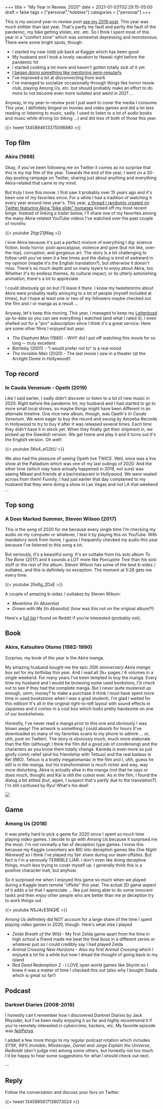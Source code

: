 +++ 
title = "My Year in Review, 2020" 
date = 2021-01-03T02:29:15-05:00 
draft = false 
tags = ["personal","hobbies"] 
categories = ["personal"] 
+++

This is my second year-in-review post [see my 2019 post](https://mrisdal.github.io/blog/posts/my-2019/). This year was much shittier than last year. That's partly my fault and partly the fault of the pandemic, my bike getting stolen, etc. etc. So I think I spent most of this year in a "comfort zone" which was somewhat depressing and monotonous. There were some bright spots, though:

* I started my new (old) job back at Kaggle which has been good
* My husband and I took a lovely vacation to Hawaii right before the pandemic hit 
* I started cooking a lot more and haven't gotten totally sick of it yet
* [I began doing something like mentoring semi-regularly](https://twitter.com/MeganRisdal/status/1344482197999288323?s=20)
* I've improved a lot at disconnecting from work
* I've managed to socialize occasionally through things like horror movie club, playing Among Us, etc. but should probably make an effort to do more to not become even more isolated and weird in 2021 ...

Anyway, in my year-in-review post I just want to cover the media I consume. This year, I definitely binged on movies and video games and did a lot less reading or listening to music, sadly. I used to listen to a lot of audio books and music while driving (or biking ...) and did less of both of those this year.

{{< tweet 1345894613375098880 >}}

## Top film

### Akira (1988)

Okay, if you've been following me on Twitter it comes as no surprise that this is my top film of the year. Towards the end of the year, I went on a 30-day posting rampage on Twitter, sharing just about anything and everything Akira-related that came to my mind. 

But truly I love this movie. I first saw it probably over 15 years ago and it's been one of my favorites since. For a while I had a tradition of watching it every year around new year's. This year, [a thread I randomly created on Twitter featuring Akira "bike slide" homages](https://twitter.com/MeganRisdal/status/1330081766795849729) kicked off my most recent binge. Instead of linking a trailer below, I'll share one of my favorites among the many Akira-related YouTube videos I've watched over the past couple of months:

{{< youtube 2ltgr21jMag >}}

I love Akira because it's just a perfect mixture of everything I dig: science fiction, body horror, post-apocalypse, violence and gore (but not like, over-the-top), corruption, and gorgeous art. The story is a bit challenging to follow until you've seen it a few times and the dialog is kind of awkward in my opinion (maybe it's the English translation?), but otherwise it doesn't miss. There's so much depth and so many layers to enjoy about Akira, too. Whether it's its endless themes, its cultural impact, or its utterly astonishing animation, there's a lot to appreciate.

I could obviously go on but I'll leave it there. I know my tweetstorms about Akira were probably  really annoying to a lot of people (myself included at times), but I hope at least one or two of my followers maybe checked out the film and / or manga as a result ...

Anyway, let's keep this moving. This year, I managed to keep my [Letterboxd](https://letterboxd.com/mrisdal/films/diary/) up-to-date so you can see everything I watched (and what I rated it). I even shelled out for a "pro" subscription since I think it's a great service. Here are some other films I enjoyed last year:

* _The Elephant Man_ (1980) - WHY did I put off watching this movie for so long -- truly excellent
* _Bartleby_ (2001) - "I would prefer not to" is a real mood
* _The Invisible Man_ (2020) - The last movie I saw in a theater (at the Arclight Dome in Hollywood!)

## Top record

### In Cauda Venenum - Opeth (2019)

Like I said earlier, I sadly didn't discover or listen to a lot of new music in 2020. Right before the pandemic hit, my husband and I had started to go to more small local shows, so maybe things might have been different in an alternate timeline. One nice new album, though, was Opeth's _In Cauda Venenum_. We were eager to buy the record and swung by Amoeba Records in Hollywood to try to buy it after it was released several times. Each time they didn't have it in stock yet. When they finally got their shipment in, we picked up the Swedish version. We get home and play it and it turns out it's the English version. Oh well!

{{< youtube 5Ko4_eO2tiU >}}

We also had the pleasure of seeing Opeth live TWICE. Well, once was a live show at the Palladium which was one of my last outings of 2020. And the other time (which may have actually happened in 2019, not sure) was seeing Mikael and friends at a bar/restaurant in Hollywood. We were seated across from them! Funnily, I had just earlier that day complained to my husband that they were doing a show in Las Vegas and not LA that weekend ...

## Top song

### A Door Marked Summer, Steven Wilson (2017)

This is the song of 2020 for me because every single time I'm checking my audio on my computer or whatever, I test it by playing this on YouTube. With mandatory work from home, I guess I frequently checked my audio this year because I've listened to this song a lot. 

But seriously, it's a beautiful song. It's an outtake from his solo album _To The Bone_ (2017) and it sounds a LOT more like _Porcupine Tree_ than his solo stuff or the rest of the album. Steven Wilson has some of the best b-sides / outtakes, and this is definitely no exception. The moment at 5:26 gets me every time.

{{< youtube 2IIx6g_2DsE >}}

A couple of amazing b-sides / outtakes by Steven Wilson:

* _Meantime (In Absentia)_
* _Drown with Me (In Absentia)_ (how was this not on the original album?!)

Here's a [full list](https://www.reddit.com/r/porcupinetree/comments/60aqqz/bsides_and_outtakes/) I found on Reddit if you're interested (probably not).

## Book

### Akira, Katsuhiro Otomo (1982-1990)

Surprise, my book of the year is the _Akira_ manga.

My amazing husband bought me the epic _35th anniversary Akira manga box set_ for my birthday this year. And I read all 2k+ pages / 6 volumes in a single weekend. For many years I've been tempted to buy the manga. Every time my husband and I would be browsing some used bookstore, I'd check out to see if they had the complete manga. But I never quite mustered up enough, umm, money? to make a purchase (I think I must have spent more time in used bookstores when I was a grad student). I'm glad I waited for this edition! It's all in the original right-to-left layout with sound effects in Japanese and it comes in a cool box which looks pretty handsome on one of our bookshelves.

Honestly, I've never read a manga prior to this one and obviously I was blown away! The artwork is something I could absorb for hours (I've downloaded so many of my favorites scans to my phone to admire ... or, uhh, post on Twitter). The story is obviously much, much more elaborate than the film (although I think the film did a good job of condensing) and the characters as you know them totally change. Kaneda is even more so just goofy comic relief (and his friendship with Tetsuo) and the real badass is Kei (IMO). Tetsuo is a bratty megalomaniac in the film and I, uhh, guess he still is in the manga, but his transformation is much richer and way, way more disturbing. Akira is actually alive in the manga (not that he says or does much, though) and Kai is still the cutest ever. As in the film, I found the dialog a bit stilted (but, again, I suspect that's partly due to the translation?). I'm still confused by Ryu! What's his deal!

<img src="https://lh3.googleusercontent.com/pw/ACtC-3cd2jw5_QoSMifSjm-89OeJLOyfTSPLz9m-xmtEKPvpW6d49K_T2ukXa1rt0jVvcFjvqaCZmm_NvMNGP3RgDNOyJVzgNpoCAJOoxJJGV-7z5gOULVId4r6Eg-Ui7h2O9rgf70XP7ZNnIJQuPJSMb6dtew=w800-h567-no">


## Game

### Among Us (2018)

It was pretty hard to pick a game for 2020 since I spent so much time playing video games. I decide to go with _Among Us_ because it surprised me the most. I'm not normally a fan of deception type games. I know this because my Kaggle coworkers are BIG into deception games like _One Night Werewolf_ so I think I've played my fair share during our team offsites. But fact is I'm a seriously TERRIBLE LIAR. I don't even like doing deceptive things, much less trying to cover myself up. I generally think this is a positive character trait, but anyhow. 

So it surprised me when I enjoyed this game so much when we played during a Kaggle team remote "offsite" this year. The actual 2D game aspect of it adds a lot that I appreciate ... like just being able to do some innocent tasks and then enjoy other people who are better than me at deception try to work things out. 

{{< youtube NSJ4cESNQfE >}}

_Among Us_ definitely did NOT account for a large share of the time I spent playing video games in 2020, though. Here's what else I played

* _Zelda Breath of the Wild_ - My first Zelda game apart from the time in high school a friend made me beat the final boss in a different series or whatever just so I could credibly say I had played Zelda
* _Animal Crossing New Horizons_ - Also my first _Animal Crossing_ which I enjoyed a lot for a while but now I dread the thought of going back to my island
* _Red Dead Redemption 2_ - I LOVE open world games like Skyrim so I knew it was a matter of time I checked this out (also why I bought Stadia which is great so far!)

## Podcast

### Darknet Diaries (2008-2019)

I honestly can't remember how I discovered _Darknet Diaries_ by Jack Rhysider, but I've been really enjoying it so far and highly recommend it if you're remotely interested in cybercrime, hackers, etc. My favorite episode was [_NotPetya_](https://darknetdiaries.com/episode/54/).

I added a few more things to my regular podcast rotation which includes _SYSK_, _99% Invisible_, _Mindscape_, _Daniel and Jorge Explain the Universe_, _Radiolab_ (don't judge me) among some others, but honestly not too much. I'd be happy to hear some suggestions for what I should check out next. 

-- 

## Reply

Follow the conversation and discuss your favs on Twitter.

{{< tweet 1345895617139073024 >}}
